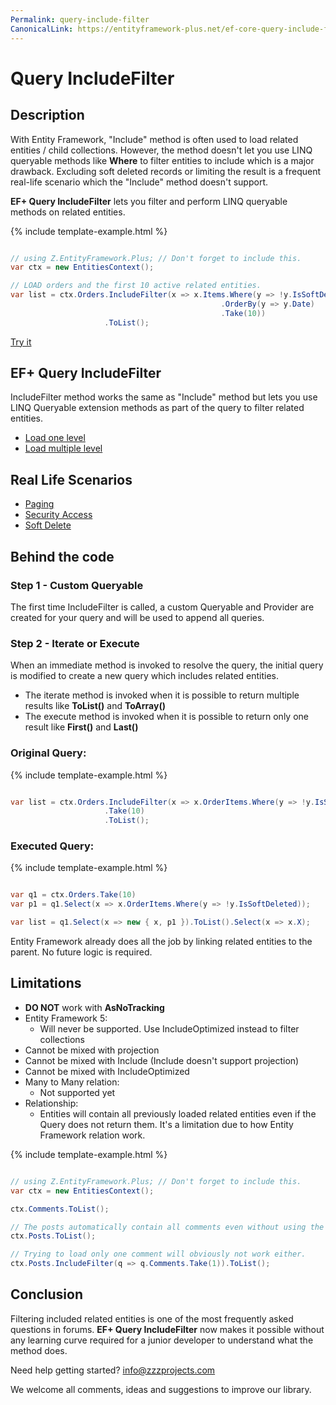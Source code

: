 ```yaml
---
Permalink: query-include-filter
CanonicalLink: https://entityframework-plus.net/ef-core-query-include-filter
---
```


# Query IncludeFilter

## Description

With Entity Framework, "Include" method is often used to load related entities / child collections. However, the method doesn't let you use LINQ queryable methods like **Where** to filter entities to include which is a major drawback. Excluding soft deleted records or limiting the result is a frequent real-life scenario which the "Include" method doesn't support.

**EF+ Query IncludeFilter** lets you filter and perform LINQ queryable methods on related entities.

{% include template-example.html %} 
```csharp

// using Z.EntityFramework.Plus; // Don't forget to include this.
var ctx = new EntitiesContext();

// LOAD orders and the first 10 active related entities.
var list = ctx.Orders.IncludeFilter(x => x.Items.Where(y => !y.IsSoftDeleted)
                                               .OrderBy(y => y.Date)
                                               .Take(10))
                     .ToList();

```
[Try it](https://dotnetfiddle.net/Duyw5p)

## EF+ Query IncludeFilter

IncludeFilter method works the same as "Include" method but lets you use LINQ Queryable extension methods as part of the query to filter related entities.

 - [Load one level](options/ef6-query-include-filter-load-one-level.md)
 - [Load multiple level](options/ef6-query-include-filter-load-multiple-level.md)

## Real Life Scenarios

 - [Paging](scenarios/ef6-query-include-filter-paging.md)
 - [Security Access](scenarios/ef6-query-include-filter-security-access.md)
 - [Soft Delete](scenarios/ef6-query-include-filter-soft-delete.md)
 
## Behind the code

### Step 1 - Custom Queryable

The first time IncludeFilter is called, a custom Queryable and Provider are created for your query and will be used to append all queries.

### Step 2 - Iterate or Execute

When an immediate method is invoked to resolve the query, the initial query is modified to create a new query which includes related entities.

 - The iterate method is invoked when it is possible to return multiple results like **ToList()** and **ToArray()**
 - The execute method is invoked when it is possible to return only one result like **First()** and **Last()**

### Original Query:

{% include template-example.html %} 
```csharp

var list = ctx.Orders.IncludeFilter(x => x.OrderItems.Where(y => !y.IsSoftDeleted))
                     .Take(10)
                     .ToList();

```

### Executed Query:

{% include template-example.html %} 
```csharp

var q1 = ctx.Orders.Take(10)
var p1 = q1.Select(x => x.OrderItems.Where(y => !y.IsSoftDeleted));

var list = q1.Select(x => new { x, p1 }).ToList().Select(x => x.X);

```

Entity Framework already does all the job by linking related entities to the parent. No future logic is required.

## Limitations

 - **DO NOT** work with **AsNoTracking**
 - Entity Framework 5:
   - Will never be supported. Use IncludeOptimized instead to filter collections
 - Cannot be mixed with projection
 - Cannot be mixed with Include (Include doesn't support projection)
 - Cannot be mixed with IncludeOptimized
 - Many to Many relation:
   - Not supported yet
 - Relationship:
   - Entities will contain all previously loaded related entities even if the Query does not return them. It's a limitation due to how Entity Framework relation work.

{% include template-example.html %} 
```csharp

// using Z.EntityFramework.Plus; // Don't forget to include this.
var ctx = new EntitiesContext();

ctx.Comments.ToList();

// The posts automatically contain all comments even without using the "Include" method.
ctx.Posts.ToList();

// Trying to load only one comment will obviously not work either.
ctx.Posts.IncludeFilter(q => q.Comments.Take(1)).ToList();

```

## Conclusion

Filtering included related entities is one of the most frequently asked questions in forums. **EF+ Query IncludeFilter** now makes it possible without any learning curve required for a junior developer to understand what the method does.

Need help getting started? [info@zzzprojects.com](mailto:info@zzzprojects.com)

We welcome all comments, ideas and suggestions to improve our library.
